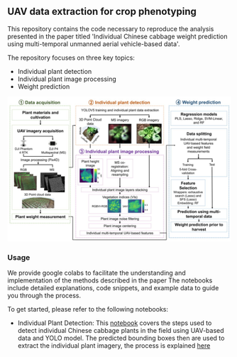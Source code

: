 ## UAV data extraction for crop phenotyping


This repository contains the code necessary to reproduce the analysis presented in the paper titled 'Individual Chinese cabbage weight prediction using multi-temporal unmanned aerial vehicle-based data'. 

The repository focuses on three key topics:

- Individual plant detection
- Individual plant image processing
- Weight prediction

![Figure 1. Chinese cabbage weight prediction workflow](figures/figure_1.jpg)


### Usage

We provide google colabs to facilitate the understanding and implementation of the methods described in the paper The notebooks include detailed explanations, code snippets, and example data to guide you through the process.

To get started, please refer to the following notebooks:

- Individual Plant Detection: This [notebook](https://colab.research.google.com/github/anaguilarar/CC_Weight_Prediction/blob/main/1_Individual_plant_detection_YOLO_training.ipynb#scrollTo=E6HJhgJy-8M1) covers the steps used to detect individual Chinese cabbage plants in the field using UAV-based data and YOLO model. The predicted bounding boxes then are used to extract the individual plant imagery, the process is explained [here](https://github.com/anaguilarar/CC_Weight_Prediction/blob/main/1_Individual_data_extraction_using_bounding_boxes.ipynb)







